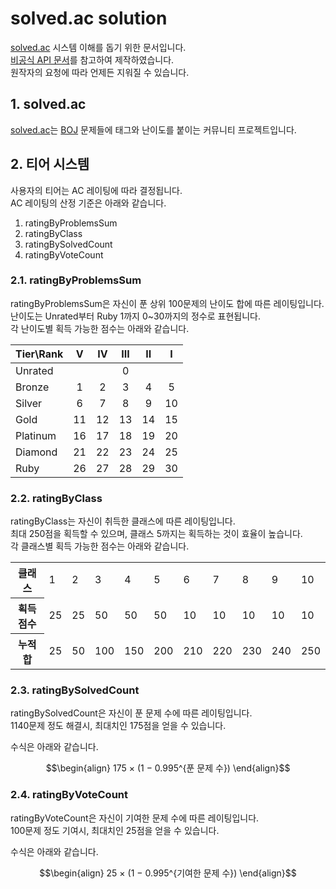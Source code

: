 # solved.ac solution
[solved.ac](https://solved.ac) 시스템 이해를 돕기 위한 문서입니다.   
[비공식 API 문서](https://solvedac.github.io/unofficial-documentation/#/)를 참고하여 제작하였습니다.   
원작자의 요청에 따라 언제든 지워질 수 있습니다.

## 1. solved.ac
[solved.ac](https://solved.ac)는 [BOJ](https://acmicpc.net) 문제들에 태그와 난이도를 붙이는 커뮤니티 프로젝트입니다.

## 2. 티어 시스템
사용자의 티어는 AC 레이팅에 따라 결정됩니다.   
AC 레이팅의 산정 기준은 아래와 같습니다.

1. ratingByProblemsSum
2. ratingByClass
3. ratingBySolvedCount
4. ratingByVoteCount

### 2.1. ratingByProblemsSum
ratingByProblemsSum은 자신이 푼 상위 100문제의 난이도 합에 따른 레이팅입니다.   
난이도는 Unrated부터 Ruby 1까지 0~30까지의 정수로 표현됩니다.   
각 난이도별 획득 가능한 점수는 아래와 같습니다.


<table>
  <thead>
    <tr>
      <th>Tier\Rank</th>
      <th>V</th>
      <th>IV</th>
      <th>III</th>
      <th>II</th>
      <th>I</th>
    </tr>
  </thead>
  <tbody>
    <tr>
      <td>Unrated</td>
      <td colspan="5" align="center">0</td>
    </tr>
    <tr>
      <td>Bronze</td>
      <td align="center">1</td>
      <td align="center">2</td>
      <td align="center">3</td>
      <td align="center">4</td>
      <td align="center">5</td>
    </tr>
    <tr> 
      <td>Silver</td>
      <td align="center">6</td>
      <td align="center">7</td>
      <td align="center">8</td>
      <td align="center">9</td>
      <td align="center">10</td>
    </tr>
    <tr>
      <td>Gold</td>
      <td align="center">11</td>
      <td align="center">12</td>
      <td align="center">13</td>
      <td align="center">14</td>
      <td align="center">15</td>
    </tr>
    <tr>
      <td>Platinum</td>
      <td align="center">16</td>
      <td align="center">17</td>
      <td align="center">18</td>
      <td align="center">19</td>
      <td align="center">20</td>
    </tr>
    <tr>
      <td>Diamond</td>
      <td align="center">21</td>
      <td align="center">22</td>
      <td align="center">23</td>
      <td align="center">24</td>
      <td align="center">25</td>
    </tr>
    <tr>
      <td>Ruby</td>
      <td align="center">26</td>
      <td align="center">27</td>
      <td align="center">28</td>
      <td align="center">29</td>
      <td align="center">30</td>
    </tr>
  </tbody>
</table>

### 2.2. ratingByClass
ratingByClass는 자신이 취득한 클래스에 따른 레이팅입니다.   
최대 250점을 획득할 수 있으며, 클래스 5까지는 획득하는 것이 효율이 높습니다.   
각 클래스별 획득 가능한 점수는 아래와 같습니다.

<table>
  <tbody>
    <tr>
      <th>클래스</th>
      <td>1</td>
      <td>2</td>
      <td>3</td>
      <td>4</td>
      <td>5</td>
      <td>6</td>
      <td>7</td>
      <td>8</td>
      <td>9</td>
      <td>10</td>
    </tr>
    <tr>
      <th>획득 점수</th>
      <td>25</td>
      <td>25</td>
      <td>50</td>
      <td>50</td>
      <td>50</td>
      <td>10</td>
      <td>10</td>
      <td>10</td>
      <td>10</td>
      <td>10</td>
    </tr>
    <tr>
      <th>누적합</th>
      <td>25</td>
      <td>50</td>
      <td>100</td>
      <td>150</td>
      <td>200</td>
      <td>210</td>
      <td>220</td>
      <td>230</td>
      <td>240</td>
      <td>250</td>
    </tr>
  </tbody>
</table>


### 2.3. ratingBySolvedCount
ratingBySolvedCount은 자신이 푼 문제 수에 따른 레이팅입니다.   
1140문제 정도 해결시, 최대치인 175점을 얻을 수 있습니다.

수식은 아래와 같습니다.
```math
\begin{align}
175 × (1 − 0.995^{푼 문제 수})
\end{align}
```

### 2.4. ratingByVoteCount
ratingByVoteCount은 자신이 기여한 문제 수에 따른 레이팅입니다.   
100문제 정도 기여시, 최대치인 25점을 얻을 수 있습니다.

수식은 아래와 같습니다.
```math
\begin{align}
25 × (1 − 0.995^{기여한 문제 수})
\end{align}
```
